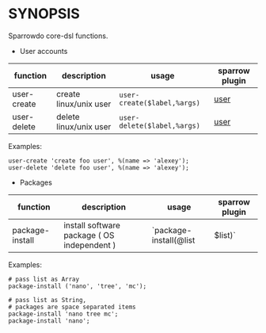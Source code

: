 # SYNOPSIS

Sparrowdo core-dsl functions.

* User accounts

| function | description | usage | sparrow plugin |
| -------- | ----------- | ----- | -------------- |
| user-create | create linux/unix user | `user-create($label,%args)`| [user](https://sparrowhub.org/info/user) | 
| user-delete | delete linux/unix user | `user-delete($label,%args)`| [user](https://sparrowhub.org/info/user) |

Examples:


    user-create 'create foo user', %(name => 'alexey');
    user-delete 'delete foo user', %(name => 'alexey');

* Packages

| function | description | usage | sparrow plugin |
| -------- | ----------- | ----- | -------------- |
| package-install | install software package ( OS independent ) | `package-install(@list|$list)`| [package-generic](https://sparrowhub.org/info/package-generic) | 

Examples:

    # pass list as Array
    package-install ('nano', 'tree', 'mc');

    # pass list as String, 
    # packages are space separated items 
    package-install 'nano tree mc';
    package-install 'nano';




  
